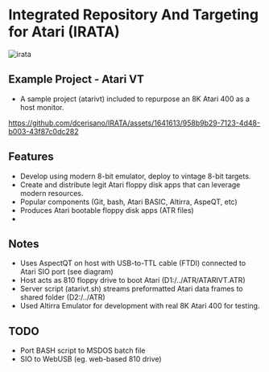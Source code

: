 # Integrated Repository And Targeting for Atari (IRATA)

![irata](https://github.com/dcerisano/IRATA/assets/1641613/37469582-07de-4a31-b626-396587d05414)

## Example Project - Atari VT
- A sample project (atarivt) included to repurpose an 8K Atari 400 as a host monitor.
  
https://github.com/dcerisano/IRATA/assets/1641613/958b9b29-7123-4d48-b003-43f87c0dc282

## Features
- Develop using modern 8-bit emulator, deploy to vintage 8-bit targets.
- Create and distribute legit Atari floppy disk apps that can leverage modern resources.
- Popular components (Git, bash, Atari BASIC, Altirra, AspeQT, etc)
- Produces Atari bootable floppy disk apps (ATR files)
- 
## Notes
- Uses AspectQT on host with USB-to-TTL cable (FTDI) connected to Atari SIO port (see diagram)
- Host acts as 810 floppy drive to boot Atari (D1:/../ATR/ATARIVT.ATR)
- Server script (atarivt.sh) streams preformatted Atari data frames to shared folder (D2:/../ATR)
- Used Altirra Emulator for development with real 8K Atari 400 for testing.

## TODO
- Port BASH script to MSDOS batch file
- SIO to WebUSB (eg. web-based 810 drive)

